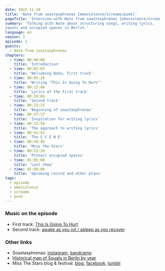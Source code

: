 ```yaml
---
date: 2022-11-20
title: 'Nate from soastasphrenas [emoviolence/screamo/punk]'
pageTitle: 'Interview with Nate from soastasphrenas [emoviolence/screamo/punk]'
summary: 'Talking with Nate about structuring songs, writing lyrics,
squats and occupied spaces in Berlin.'
language: en
season: 1
episode: 1
guests:
  - Nate from soastasphrenas
chapters:
  - time: 00:00:00
    title: 'Introduction'
  - time: 00:02:03
    title: 'Welcoming Nate, first track'
  - time: 00:05:28
    title: 'Writing "This Is Going To Hurt"'
  - time: 00:12:49
    title: 'Lyrics of the first track'
  - time: 00:19:04
    title: 'Second track'
  - time: 00:23:22
    title: 'Beginning of soastasphrenas'
  - time: 00:27:37
    title: 'Inspiration for writing lyrics'
  - time: 00:32:50
    title: 'The approach to writing lyrics'
  - time: 00:43:43
    title: 'The S C E N E'
  - time: 00:50:45
    title: 'Miss the Stars'
  - time: 00:53:20
    title: 'Protect occupied spaces'
  - time: 01:05:00
    title: 'Last show'
  - time: 01:09:00
    title: 'Upcoming record and other plans'
tags:
  - episode
  - emoviolence
  - screamo
  - punk
---
```


### Music on the episode

- First track: [This Is Going To Hurt][track1]
- Second track: [awake as you rot / asleep as you recover][track2]

### Other links

- Soastasphrenas: [instagram][insta], [bandcamp][bandcamp]
- [Historical map of Squats in Berlin by year][squats]
- Miss The Stars blog & festival: [blog][mts-blog], [facebook][mts-fb], [tumblr][mts-tumblr]


[bandcamp]: https://soastasphrenas.bandcamp.com
[insta]: https://www.instagram.com/soastasphrenas/
[track1]: https://soastasphrenas.bandcamp.com/album/this-is-going-to-hurt
[track2]: https://hunkofplasticrecords.bandcamp.com/track/awake-as-you-rot-asleep-as-you-recover
[squats]: https://www.berlin-besetzt.de/
[mts-fb]: https://www.facebook.com/missthestarsblog
[mts-blog]: https://www.missthestars.com/
[mts-tumblr]: https://missthestars.tumblr.com/
